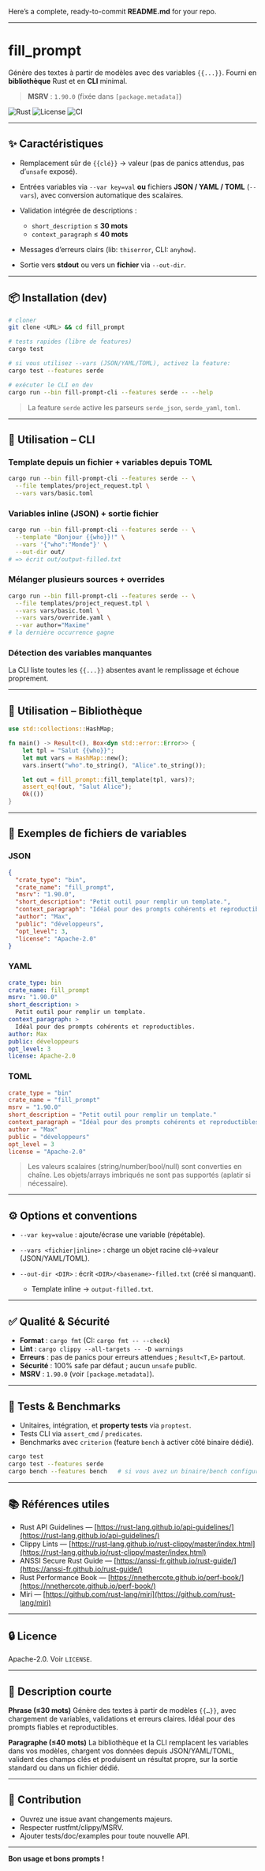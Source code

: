Here’s a complete, ready-to-commit **README.md** for your repo.

---

# fill_prompt

Génère des textes à partir de modèles avec des variables `{{...}}`.
Fourni en **bibliothèque** Rust et en **CLI** minimal.

> **MSRV** : `1.90.0` (fixée dans `[package.metadata]`)

![Rust](https://img.shields.io/badge/Rust-stable-blue)
![License](https://img.shields.io/badge/license-Apache--2.0-green)
![CI](https://img.shields.io/badge/CI-rustfmt%2Fclippy%2Ftests-brightgreen)

---

## ✨ Caractéristiques

* Remplacement sûr de `{{clé}}` → valeur (pas de panics attendus, pas d’`unsafe` exposé).
* Entrées variables via `--var key=val` **ou** fichiers **JSON / YAML / TOML** (`--vars`), avec conversion automatique des scalaires.
* Validation intégrée de descriptions :

  * `short_description` ≤ **30 mots**
  * `context_paragraph` ≤ **40 mots**
* Messages d’erreurs clairs (lib: `thiserror`, CLI: `anyhow`).
* Sortie vers **stdout** ou vers un **fichier** via `--out-dir`.

---

## 📦 Installation (dev)

```bash
# cloner
git clone <URL> && cd fill_prompt

# tests rapides (libre de features)
cargo test

# si vous utilisez --vars (JSON/YAML/TOML), activez la feature:
cargo test --features serde

# exécuter le CLI en dev
cargo run --bin fill-prompt-cli --features serde -- --help
```

> La feature `serde` active les parseurs `serde_json`, `serde_yaml`, `toml`.

---

## 🔧 Utilisation – CLI

### Template depuis un fichier + variables depuis TOML

```bash
cargo run --bin fill-prompt-cli --features serde -- \
  --file templates/project_request.tpl \
  --vars vars/basic.toml
```

### Variables inline (JSON) + sortie fichier

```bash
cargo run --bin fill-prompt-cli --features serde -- \
  --template "Bonjour {{who}}!" \
  --vars '{"who":"Monde"}' \
  --out-dir out/
# => écrit out/output-filled.txt
```

### Mélanger plusieurs sources + overrides

```bash
cargo run --bin fill-prompt-cli --features serde -- \
  --file templates/project_request.tpl \
  --vars vars/basic.toml \
  --vars vars/override.yaml \
  --var author="Maxime"
# la dernière occurrence gagne
```

### Détection des variables manquantes

La CLI liste toutes les `{{...}}` absentes avant le remplissage et échoue proprement.

---

## 🧰 Utilisation – Bibliothèque

```rust
use std::collections::HashMap;

fn main() -> Result<(), Box<dyn std::error::Error>> {
    let tpl = "Salut {{who}}";
    let mut vars = HashMap::new();
    vars.insert("who".to_string(), "Alice".to_string());

    let out = fill_prompt::fill_template(tpl, vars)?;
    assert_eq!(out, "Salut Alice");
    Ok(())
}
```

---

## 📁 Exemples de fichiers de variables

### JSON

```json
{
  "crate_type": "bin",
  "crate_name": "fill_prompt",
  "msrv": "1.90.0",
  "short_description": "Petit outil pour remplir un template.",
  "context_paragraph": "Idéal pour des prompts cohérents et reproductibles.",
  "author": "Max",
  "public": "développeurs",
  "opt_level": 3,
  "license": "Apache-2.0"
}
```

### YAML

```yaml
crate_type: bin
crate_name: fill_prompt
msrv: "1.90.0"
short_description: >
  Petit outil pour remplir un template.
context_paragraph: >
  Idéal pour des prompts cohérents et reproductibles.
author: Max
public: développeurs
opt_level: 3
license: Apache-2.0
```

### TOML

```toml
crate_type = "bin"
crate_name = "fill_prompt"
msrv = "1.90.0"
short_description = "Petit outil pour remplir un template."
context_paragraph = "Idéal pour des prompts cohérents et reproductibles."
author = "Max"
public = "développeurs"
opt_level = 3
license = "Apache-2.0"
```

> Les valeurs scalaires (string/number/bool/null) sont converties en chaîne.
> Les objets/arrays imbriqués ne sont pas supportés (aplatir si nécessaire).

---

## ⚙️ Options et conventions

* `--var key=value` : ajoute/écrase une variable (répétable).
* `--vars <fichier|inline>` : charge un objet racine clé→valeur (JSON/YAML/TOML).
* `--out-dir <DIR>` : écrit `<DIR>/<basename>-filled.txt` (créé si manquant).

  * Template inline → `output-filled.txt`.

---

## ✅ Qualité & Sécurité

* **Format** : `cargo fmt` (CI: `cargo fmt -- --check`)
* **Lint** : `cargo clippy --all-targets -- -D warnings`
* **Erreurs** : pas de panics pour erreurs attendues ; `Result<T,E>` partout.
* **Sécurité** : 100% safe par défaut ; aucun `unsafe` public.
* **MSRV** : `1.90.0` (voir `[package.metadata]`).

---

## 🧪 Tests & Benchmarks

* Unitaires, intégration, et **property tests** via `proptest`.
* Tests CLI via `assert_cmd` / `predicates`.
* Benchmarks avec `criterion` (feature `bench` à activer côté binaire dédié).

```bash
cargo test
cargo test --features serde
cargo bench --features bench   # si vous avez un binaire/bench configuré
```

---

## 📚 Références utiles

* Rust API Guidelines — [https://rust-lang.github.io/api-guidelines/](https://rust-lang.github.io/api-guidelines/)
* Clippy Lints — [https://rust-lang.github.io/rust-clippy/master/index.html](https://rust-lang.github.io/rust-clippy/master/index.html)
* ANSSI Secure Rust Guide — [https://anssi-fr.github.io/rust-guide/](https://anssi-fr.github.io/rust-guide/)
* Rust Performance Book — [https://nnethercote.github.io/perf-book/](https://nnethercote.github.io/perf-book/)
* Miri — [https://github.com/rust-lang/miri](https://github.com/rust-lang/miri)

---

## 🔒 Licence

Apache-2.0. Voir `LICENSE`.

---

## 📝 Description courte

**Phrase (≤30 mots)**
Génère des textes à partir de modèles `{{…}}`, avec chargement de variables, validations et erreurs claires. Idéal pour des prompts fiables et reproductibles.

**Paragraphe (≤40 mots)**
La bibliothèque et la CLI remplacent les variables dans vos modèles, chargent vos données depuis JSON/YAML/TOML, valident des champs clés et produisent un résultat propre, sur la sortie standard ou dans un fichier dédié.

---

## 🤝 Contribution

* Ouvrez une issue avant changements majeurs.
* Respecter rustfmt/clippy/MSRV.
* Ajouter tests/doc/examples pour toute nouvelle API.

---

**Bon usage et bons prompts !**
